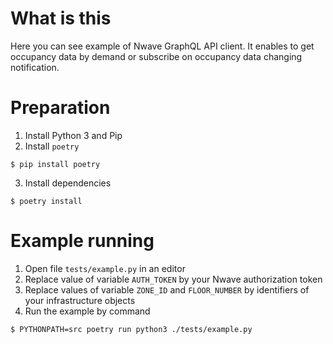# What is this
Here you can see example of Nwave GraphQL API client.
It enables to get occupancy data by demand or subscribe on occupancy data changing notification.

# Preparation
1. Install Python 3 and Pip
2. Install `poetry`
```shell
$ pip install poetry 
```
3. Install dependencies
```shell
$ poetry install
```
# Example running
1. Open file `tests/example.py` in an editor
2. Replace value of variable `AUTH_TOKEN` by your Nwave authorization token
3. Replace values of variable `ZONE_ID` and `FLOOR_NUMBER` by identifiers of your infrastructure objects
4. Run the example by command 
```shell
$ PYTHONPATH=src poetry run python3 ./tests/example.py
```